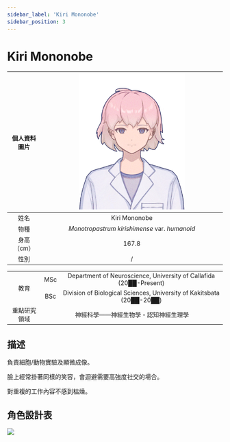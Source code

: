 ```yaml
---
sidebar_label: 'Kiri Mononobe'
sidebar_position: 3
---
```


# Kiri Mononobe

|個人資料圖片|<img src="https://raw.githubusercontent.com/Monoginryoso/ocwiki/a0eb092020a86289a21fe25417833bc3fc5360b7/static/img/mk-profile.PNG" width="60%" />|
|:--:|:--:|
|姓名|Kiri Mononobe|
|物種|*Monotropastrum kirishimense* var. *humanoid*|
|身高（cm）|167.8|
|性別|/|
<table>
<tr>
    <td rowspan="2" align="center">教育<br/></td>
    <td align="center">MSc</td>
    <td align="center">Department of Neuroscience, University of Callafida (20██-Present)</td>
</tr>
<tr>
    <td align="center">BSc</td>
    <td align="center">Division of Biological Sciences, University of Kakitsbata (20██-20██)</td>
</tr>
<tr>
    <td align="center">重點研究領域</td>
    <td colspan="2" align="center">神經科學——神經生物學・認知神經生理學</td>
</tr>
</table>

## 描述
負責細胞/動物實驗及顯微成像。

臉上經常掛著同樣的笑容，會迴避需要高強度社交的場合。

對重複的工作內容不感到枯燥。

## 角色設計表

<img src="https://raw.githubusercontent.com/Monoginryoso/ocwiki/refs/heads/main/static/img/mk_three_views.PNG"/>